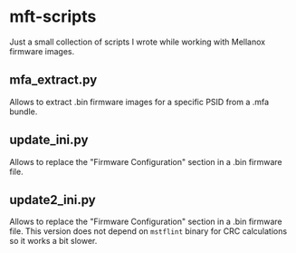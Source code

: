 # mft-scripts

Just a small collection of scripts I wrote while working with Mellanox firmware images.

## **mfa_extract.py**

Allows to extract .bin firmware images for a specific PSID from a .mfa bundle.


## **update_ini.py**

Allows to replace the "Firmware Configuration" section in a .bin firmware file.

## **update2_ini.py**

Allows to replace the "Firmware Configuration" section in a .bin firmware file.
This version does not depend on `mstflint` binary for CRC calculations so it works a bit slower.
